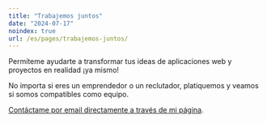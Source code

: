 ```yaml
---
title: "Trabajemos juntos"
date: "2024-07-17"
noindex: true
url: /es/pages/trabajemos-juntos/
---
```


Permíteme ayudarte a transformar tus ideas de aplicaciones web y proyectos en realidad ¡ya mismo! 

No importa si eres un emprendedor o un reclutador, platiquemos y veamos si somos compatibles como equipo.

[Contáctame por email directamente a través de mi página](https://zeedu.dev).

